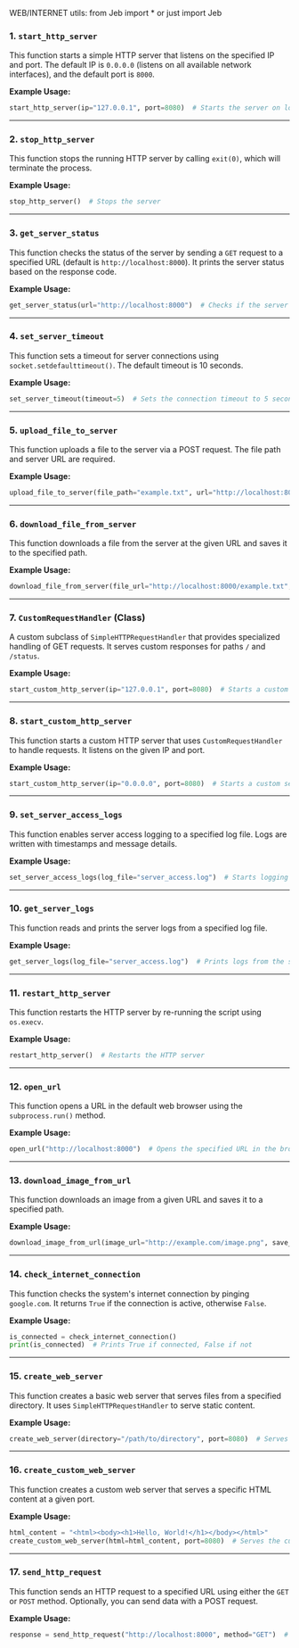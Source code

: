 WEB/INTERNET utils: from Jeb import * or just import Jeb

### **1. `start_http_server`**

This function starts a simple HTTP server that listens on the specified IP and port. The default IP is `0.0.0.0` (listens on all available network interfaces), and the default port is `8000`.

**Example Usage:**
```python
start_http_server(ip="127.0.0.1", port=8080)  # Starts the server on localhost at port 8080
```

---

### **2. `stop_http_server`**

This function stops the running HTTP server by calling `exit(0)`, which will terminate the process.

**Example Usage:**
```python
stop_http_server()  # Stops the server
```

---

### **3. `get_server_status`**

This function checks the status of the server by sending a `GET` request to a specified URL (default is `http://localhost:8000`). It prints the server status based on the response code.

**Example Usage:**
```python
get_server_status(url="http://localhost:8000")  # Checks if the server is up and running
```

---

### **4. `set_server_timeout`**

This function sets a timeout for server connections using `socket.setdefaulttimeout()`. The default timeout is 10 seconds.

**Example Usage:**
```python
set_server_timeout(timeout=5)  # Sets the connection timeout to 5 seconds
```

---

### **5. `upload_file_to_server`**

This function uploads a file to the server via a POST request. The file path and server URL are required.

**Example Usage:**
```python
upload_file_to_server(file_path="example.txt", url="http://localhost:8000/upload")  # Uploads a file to the server
```

---

### **6. `download_file_from_server`**

This function downloads a file from the server at the given URL and saves it to the specified path.

**Example Usage:**
```python
download_file_from_server(file_url="http://localhost:8000/example.txt", save_path="downloaded_example.txt")  # Downloads the file
```

---

### **7. `CustomRequestHandler` (Class)**

A custom subclass of `SimpleHTTPRequestHandler` that provides specialized handling of GET requests. It serves custom responses for paths `/` and `/status`.

**Example Usage:**
```python
start_custom_http_server(ip="127.0.0.1", port=8080)  # Starts a custom HTTP server
```

---

### **8. `start_custom_http_server`**

This function starts a custom HTTP server that uses `CustomRequestHandler` to handle requests. It listens on the given IP and port.

**Example Usage:**
```python
start_custom_http_server(ip="0.0.0.0", port=8080)  # Starts a custom server that handles `/` and `/status`
```

---

### **9. `set_server_access_logs`**

This function enables server access logging to a specified log file. Logs are written with timestamps and message details.

**Example Usage:**
```python
set_server_access_logs(log_file="server_access.log")  # Starts logging server access
```

---

### **10. `get_server_logs`**

This function reads and prints the server logs from a specified log file.

**Example Usage:**
```python
get_server_logs(log_file="server_access.log")  # Prints logs from the server access log file
```

---

### **11. `restart_http_server`**

This function restarts the HTTP server by re-running the script using `os.execv`.

**Example Usage:**
```python
restart_http_server()  # Restarts the HTTP server
```

---

### **12. `open_url`**

This function opens a URL in the default web browser using the `subprocess.run()` method.

**Example Usage:**
```python
open_url("http://localhost:8000")  # Opens the specified URL in the browser
```

---

### **13. `download_image_from_url`**

This function downloads an image from a given URL and saves it to a specified path.

**Example Usage:**
```python
download_image_from_url(image_url="http://example.com/image.png", save_path="image.png")  # Downloads an image
```

---

### **14. `check_internet_connection`**

This function checks the system's internet connection by pinging `google.com`. It returns `True` if the connection is active, otherwise `False`.

**Example Usage:**
```python
is_connected = check_internet_connection()
print(is_connected)  # Prints True if connected, False if not
```

---

### **15. `create_web_server`**

This function creates a basic web server that serves files from a specified directory. It uses `SimpleHTTPRequestHandler` to serve static content.

**Example Usage:**
```python
create_web_server(directory="/path/to/directory", port=8080)  # Serves files from the specified directory
```

---

### **16. `create_custom_web_server`**

This function creates a custom web server that serves a specific HTML content at a given port.

**Example Usage:**
```python
html_content = "<html><body><h1>Hello, World!</h1></body></html>"
create_custom_web_server(html=html_content, port=8080)  # Serves the custom HTML content
```

---

### **17. `send_http_request`**

This function sends an HTTP request to a specified URL using either the `GET` or `POST` method. Optionally, you can send data with a POST request.

**Example Usage:**
```python
response = send_http_request("http://localhost:8000", method="GET")  # Sends a GET request
```